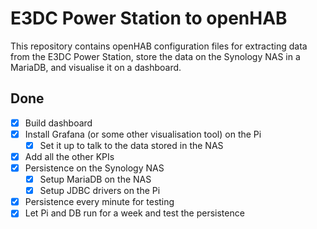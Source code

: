 # E3DC Power Station to openHAB

This repository contains openHAB configuration files for extracting data from the E3DC Power Station, store the data on the Synology NAS in a MariaDB, and visualise it on a dashboard.

## Done

- [x] Build dashboard
- [x] Install Grafana (or some other visualisation tool) on the Pi
  - [x] Set it up to talk to the data stored in the NAS
- [x] Add all the other KPIs
- [x] Persistence on the Synology NAS
  - [x] Setup MariaDB on the NAS
  - [x] Setup JDBC drivers on the Pi
- [x] Persistence every minute for testing
- [x] Let Pi and DB run for a week and test the persistence
